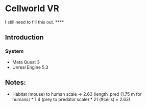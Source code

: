 
# Cellworld VR

I still need to fill this out. ****

## Introduction 

### System 

- Meta Quest 3 
- Unreal Engine 5.3

## Notes: 

- Habitat (mouse) to human scale -> 2.63 (length_pred (1.75 m for humans) * 1.4 (prey to predator scale) * 21 (#cells) = 2.63) 

